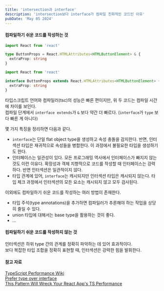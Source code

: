 ```yaml
---
title: 'intersection과 interface'
description: 'intersection보다 interface가 컴파일 친화적인 코드인 이유'
pubDate: 'May 05 2024'
---
```


#### 컴파일하기 쉬운 코드를 작성하는 것

```ts
import React from 'react'

type ButtonProps = React.HTMLAttributes<HTMLButtonElement> & {
  extraProp: string
}
```

```ts
import React from 'react'

interface ButtonProps extends React.HTMLAttributes<HTMLButtonElement> {
  extraProp: string
}
```

타입스크립트 언어와 컴파일러(tsc)의 성능은 빠른 편이지만, 위 두 코드는 컴파일 시간에 차이를 보인다.<br>
컴파일 단계에서 `interface extends`가 `&` 보다 약간 더 빠르다. (`interface`가 `type` 보다 빠른 게 아니다)

몇 가지 특징을 정리하면 다음과 같다.

- `interface`는 단일 flat object type을 생성하고 속성 충돌을 감지한다. 반면, 인터섹션 타입은 재귀적으로 속성들을 병합한다. 이 과정에서 불필요한 타입을 생성하기도 한다.
- 인터페이스는 일관성이 있다. 모든 프로그래밍 역사에서 인터페이스가 빠지지 않는 것도 이런 이유다. 확장성과 객체 지향적으로 코드를 작성할 때 인터페이스는 강력하다. 반면 인터섹션은 일관적이지 않다.
- 타입 관계에 있어, `interface`는 캐시되지만 인터섹션 타입은 캐시되지 않는다. 타입 체크 과정에서 인터섹션의 모든 요소는 캐시되지 않고 모두 검사된다.

이외에도 컴파일하기 쉬운 코드를 작성하는 여러 방법이 존재한다.

- 타입 주석(type annotations)을 추가하면 컴파일러가 추론해야 하는 작업을 상당히 줄일 수 있다.
- union 타입에 대해서는 base type을 활용하는 것이 좋다.
- ...

#### 컴파일하기 쉬운 코드를 작성하지 않는 것

인터섹션은 하위 type 간의 관계를 정확히 파악하는 데 있어 효과적이다.<br>
보다 복잡한 타입 조합을 정확히 표현할 때, 인터섹션은 강력한 힘을 발휘한다.

#### 참고 자료

<a href="https://github.com/microsoft/TypeScript/wiki/Performance" target="_blank">TypeScript Performance Wiki</a><br>
<a href="https://johnaaronnelson.com/prefer-type/" target="_blank">Prefer type over interface</a><br>
<a href="https://www.totaltypescript.com/react-apps-ts-performance" target="_blank">This Pattern Will Wreck Your React App's TS Performance</a><br>
